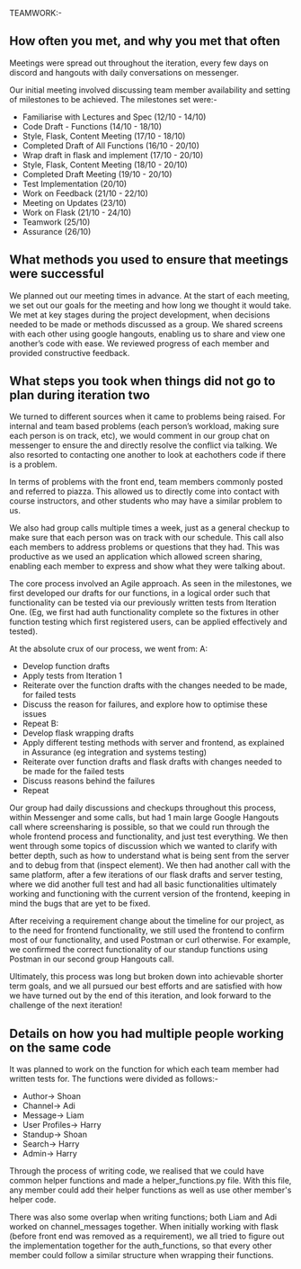 TEAMWORK:-

## How often you met, and why you met that often

Meetings were spread out throughout the iteration, every few days on discord and hangouts with daily conversations on messenger. 

Our initial meeting involved discussing team member availability and setting of milestones to be achieved. The milestones set were:- 

* Familiarise with Lectures and Spec (12/10 - 14/10)
* Code Draft - Functions (14/10 - 18/10)
* Style, Flask, Content Meeting (17/10 - 18/10)
* Completed Draft of All Functions (16/10 - 20/10)
* Wrap draft in flask and implement (17/10 - 20/10)
* Style, Flask, Content Meeting (18/10 - 20/10)
* Completed Draft Meeting (19/10 - 20/10)
* Test Implementation (20/10)
* Work on Feedback (21/10 - 22/10)
* Meeting on Updates (23/10)
* Work on Flask (21/10 - 24/10)
* Teamwork (25/10)
* Assurance (26/10)

## What methods you used to ensure that meetings were successful

We planned out our meeting times in advance.
At the start of each meeting, we set out our goals for the meeting and how long we thought it would take. We met at key stages during the project development, when decisions needed to be made or methods discussed as a group. We shared screens with each other using google hangouts, enabling us to share and view one another’s code with ease. We reviewed progress of each member and provided constructive feedback. 

## What steps you took when things did not go to plan during iteration two

We turned to different sources when it came to problems being raised. For internal and team based problems (each person’s workload, making sure each person is on track, etc), we would comment in our group chat on messenger to ensure the and directly resolve the conflict via talking. We also resorted to contacting one another to look at eachothers code if there is a problem.
 
In terms of problems with the front end, team members commonly posted and referred to piazza. This allowed us to directly come into contact with course instructors, and other students who may have a similar problem to us. 

We also had group calls multiple times a week, just as a general checkup to make sure that each person was on track with our schedule. This call also each members to address problems or questions that they had. This was productive as we used an application which allowed screen sharing, enabling each member to express and show what they were talking about.

The core process involved an Agile approach. As seen in the milestones, we first developed our drafts for our functions, in a logical order such that functionality can be tested via our previously written tests from Iteration One. (Eg, we first had auth functionality complete so the fixtures in other function testing which first registered users, can be applied effectively and tested). 

At the absolute crux of our process, we went from:
A:
* Develop function drafts
* Apply tests from Iteration 1
* Reiterate over the function drafts with the changes needed to be made, for failed tests
* Discuss the reason for failures, and explore how to optimise these issues
* Repeat
B:
* Develop flask wrapping drafts
* Apply different testing methods with server and frontend, as explained in Assurance (eg integration and systems testing)
* Reiterate over function drafts and flask drafts with changes needed to be made for the failed tests
* Discuss reasons behind the failures
* Repeat

Our group had daily discussions and checkups throughout this process, within Messenger and some calls, but had 1 main large Google Hangouts call where screensharing is possible, so that we could run through the whole frontend process and functionality, and just test everything. We then went through some topics of discussion which we wanted to clarify with better depth, such as how to understand what is being sent from the server and to debug from that (inspect element). We then had another call with the same platform, after a few iterations of our flask drafts and server testing, where we did another full test and had all basic functionalities ultimately working and functioning with the current version of the frontend, keeping in mind the bugs that are yet to be fixed.

After receiving a requirement change about the timeline for our project, as to the need for frontend functionality, we still used the frontend to confirm most of our functionality, and used Postman or curl otherwise. For example, we confirmed the correct functionality of our standup functions using Postman in our second group Hangouts call. 

Ultimately, this process was long but broken down into achievable shorter term goals, and we all pursued our best efforts and are satisfied with how we have turned out by the end of this iteration, and look forward to the challenge of the next iteration! 

## Details on how you had multiple people working on the same code

It was planned to work on the function for which each team member had written 
tests for. The functions were divided as follows:- 

* Author-> Shoan
* Channel-> Adi
* Message-> Liam
* User Profiles-> Harry
* Standup-> Shoan
* Search-> Harry
* Admin-> Harry

Through the process of writing code, we realised that we could have common helper
functions and made a helper_functions.py file. With this file, any member could
add their helper functions as well as use other member's helper code. 

There was also some overlap when writing functions; both Liam and Adi worked on channel_messages together. When initially working with flask (before front end was removed as a requirement), we all tried to figure out the implementation together for the auth_functions, so that every other member could follow a similar structure when wrapping their functions.



